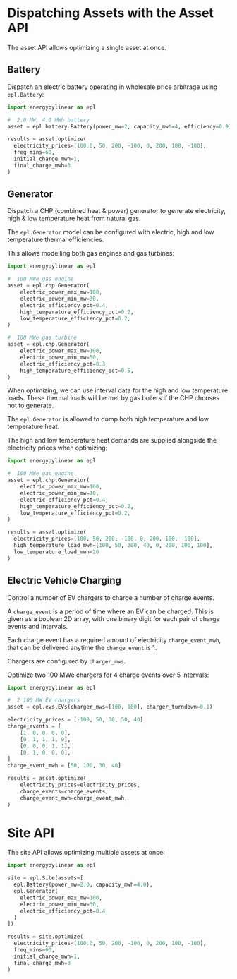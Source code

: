 # Dispatching Assets with the Asset API

The asset API allows optimizing a single asset at once.

## Battery

Dispatch an electric battery operating in wholesale price arbitrage using `epl.Battery`:

```python
import energypylinear as epl

#  2.0 MW, 4.0 MWh battery
asset = epl.battery.Battery(power_mw=2, capacity_mwh=4, efficiency=0.9)

results = asset.optimize(
  electricity_prices=[100.0, 50, 200, -100, 0, 200, 100, -100],
  freq_mins=60,
  initial_charge_mwh=1,
  final_charge_mwh=3
)
```

## Generator

Dispatch a CHP (combined heat & power) generator to generate electricity, high & low temperature heat from natural gas.

The `epl.Generator` model can be configured with electric, high and low temperature thermal efficiencies. 

This allows modelling both gas engines and gas turbines:

```python
import energypylinear as epl

#  100 MWe gas engine
asset = epl.chp.Generator(
    electric_power_max_mw=100,
    electric_power_min_mw=30,
    electric_efficiency_pct=0.4,
    high_temperature_efficiency_pct=0.2,
    low_temperature_efficiency_pct=0.2,
)

#  100 MWe gas turbine
asset = epl.chp.Generator(
    electric_power_max_mw=100,
    electric_power_min_mw=50,
    electric_efficiency_pct=0.3,
    high_temperature_efficiency_pct=0.5,
)
```

When optimizing, we can use interval data for the high and low temperature loads.  These thermal loads will be met by gas boilers if the CHP chooses not to generate.

The `epl.Generator` is allowed to dump both high temperature and low temperature heat.

The high and low temperature heat demands are supplied alongside the electricity prices when optimizing:

```python
import energypylinear as epl

#  100 MWe gas engine
asset = epl.chp.Generator(
    electric_power_max_mw=100,
    electric_power_min_mw=10,
    electric_efficiency_pct=0.4,
    high_temperature_efficiency_pct=0.2,
    low_temperature_efficiency_pct=0.2,
)

results = asset.optimize(
  electricity_prices=[100, 50, 200, -100, 0, 200, 100, -100],
  high_temperature_load_mwh=[100, 50, 200, 40, 0, 200, 100, 100],
  low_temperature_load_mwh=20
)
```

## Electric Vehicle Charging

Control a number of EV chargers to charge a number of charge events.  

A `charge_event` is a period of time where an EV can be charged.  This is given as a boolean 2D array, with one binary digit for each pair of charge events and intervals.

Each charge event has a required amount of electricity `charge_event_mwh`, that can be delivered anytime the `charge_event` is 1.

Chargers are configured by `charger_mws`.  

Optimize two 100 MWe chargers for 4 charge events over 5 intervals:

```python
import energypylinear as epl

#  2 100 MW EV chargers
asset = epl.evs.EVs(charger_mws=[100, 100], charger_turndown=0.1)

electricity_prices = [-100, 50, 30, 50, 40]
charge_events = [
    [1, 0, 0, 0, 0],
    [0, 1, 1, 1, 0],
    [0, 0, 0, 1, 1],
    [0, 1, 0, 0, 0],
]
charge_event_mwh = [50, 100, 30, 40]

results = asset.optimize(
    electricity_prices=electricity_prices,
    charge_events=charge_events,
    charge_event_mwh=charge_event_mwh,
)
```


# Site API

The site API allows optimizing multiple assets at once:

```python
import energypylinear as epl

site = epl.Site(assets=[
  epl.Battery(power_mw=2.0, capacity_mwh=4.0),
  epl.Generator(
    electric_power_max_mw=100,
    electric_power_min_mw=30,
    electric_efficiency_pct=0.4
  )
])

results = site.optimize(
  electricity_prices=[100.0, 50, 200, -100, 0, 200, 100, -100],
  freq_mins=60,
  initial_charge_mwh=1,
  final_charge_mwh=3
)
```
